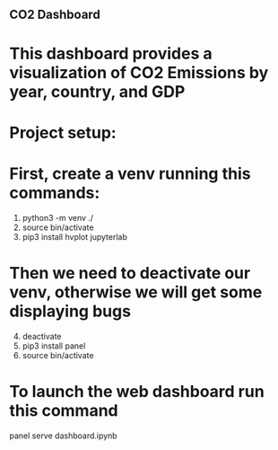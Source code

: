## CO2 Dashboard
# This dashboard provides a visualization of CO2 Emissions by year, country, and GDP
# Project setup:
# First, create a venv running this commands:
1. python3 -m venv ./
2. source bin/activate
3. pip3 install hvplot jupyterlab
# Then we need to deactivate our venv, otherwise we will get some displaying bugs
4. deactivate
5. pip3 install panel
6. source bin/activate
# To launch the web dashboard run this command
panel serve dashboard.ipynb
